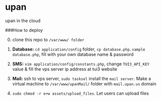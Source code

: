 upan
====

upan in the cloud

###How to deploy

0.  clone this repo to `/var/www/ folder`

1.  **Database:** `cd application/config` folder, `cp database.php.sample database.php`, fill with your own database name & password

2.  **SMS:** `vim application/config/constants.php`, change `TUI3_API_KEY` value & fill the vps server ip address at tui3 website

3.  **Mail:** ssh to vps server, `sudo tasksel` install the `mail server`. Make a virtual machine to `/var/www/upanMail/` folder with `mail.upan.us` domain

4.  `sudo chmod -r o+w assets/upload_files`. Let users can upload files
